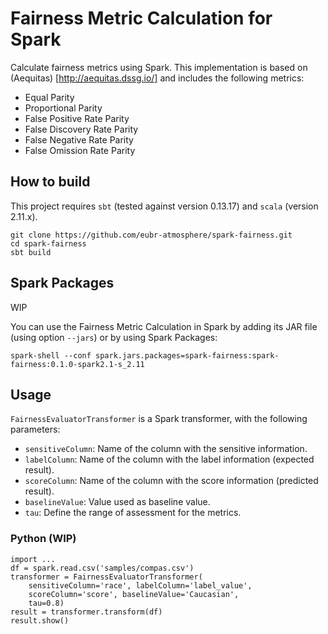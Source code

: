 # Fairness Metric Calculation for Spark
Calculate fairness metrics using Spark. This implementation is based on (Aequitas) [http://aequitas.dssg.io/] and includes the following metrics:

- Equal Parity
- Proportional Parity
- False Positive Rate Parity
- False Discovery Rate Parity
- False Negative Rate Parity
- False Omission Rate Parity

## How to build
This project requires `sbt` (tested against version 0.13.17) and `scala` (version 2.11.x). 

```
git clone https://github.com/eubr-atmosphere/spark-fairness.git
cd spark-fairness
sbt build
```

## Spark Packages
WIP

You can use the Fairness Metric Calculation in Spark by adding its JAR file (using option `--jars`) or by using Spark Packages:
```
spark-shell --conf spark.jars.packages=spark-fairness:spark-fairness:0.1.0-spark2.1-s_2.11
```
## Usage

```FairnessEvaluatorTransformer``` is a Spark transformer, with the following parameters:

* `sensitiveColumn`: Name of the column with the sensitive information.
* `labelColumn`: Name of the column with the label information (expected result).
* `scoreColumn`: Name of the column with the score information (predicted result).
* `baselineValue`: Value used as baseline value. 
* `tau`: Define the range of assessment for the metrics.

### Python (WIP)
```
import ...
df = spark.read.csv('samples/compas.csv')
transformer = FairnessEvaluatorTransformer(
    sensitiveColumn='race', labelColumn='label_value',
    scoreColumn='score', baselineValue='Caucasian',
    tau=0.8)
result = transformer.transform(df)
result.show()
```


